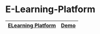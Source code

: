 # E-Learning-Platform

| [ELearning Platform](https://github.com/slimanesedrati/ELearning-Platform)                 | [Demo ](https://slimanesedrati.github.io/ELearning-Platform/)                                         |
| ---------------------------------------------------------------------------------------------------------- | -----------------------------------------------

